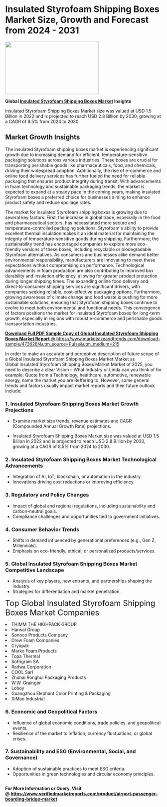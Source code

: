 <H1>Insulated Styrofoam Shipping Boxes Market Size, Growth and Forecast from 2024 - 2031</H1><img class="aligncenter size-medium wp-image-584254" src="https://thirdeyenews.in/wp-content/uploads/2024/09/Global-Market-Research-300x168.jpeg" alt="" width="300" height="168" /><p><strong>Global&nbsp;<a href="https://www.marketsizeandtrends.com/download-sample/473628/&amp;utm_source=Pulse&amp;utm_medium=215">Insulated Styrofoam Shipping Boxes Market</a> Insights</strong></p><p>Insulated Styrofoam Shipping Boxes Market size was valued at USD 1.5 Billion in 2022 and is projected to reach USD 2.8 Billion by 2030, growing at a CAGR of 8.5% from 2024 to 2030.</p><p><h2>Market Growth Insights</h2> <p>The insulated Styrofoam shipping boxes market is experiencing significant growth due to increasing demand for efficient, temperature-sensitive packaging solutions across various industries. These boxes are crucial for transporting perishable goods like pharmaceuticals, food, and chemicals, driving their widespread adoption. Additionally, the rise of e-commerce and online food delivery services has further fueled the need for reliable packaging that ensures product integrity during transit. With advancements in foam technology and sustainable packaging trends, the market is expected to expand at a steady pace in the coming years, making insulated Styrofoam boxes a preferred choice for businesses aiming to enhance product safety and reduce spoilage rates.</p> <p><a href="#"></a></p> <p>The market for insulated Styrofoam shipping boxes is growing due to several key factors. First, the increase in global trade, especially in the food and pharmaceutical sectors, has necessitated more secure and temperature-controlled packaging solutions. Styrofoam's ability to provide excellent thermal insulation makes it an ideal material for maintaining the integrity of temperature-sensitive goods during shipping. Furthermore, the sustainability trend has encouraged companies to explore more eco-friendly versions of these boxes, including recyclable or biodegradable Styrofoam alternatives. As consumers and businesses alike demand better environmental responsibility, manufacturers are innovating to meet these expectations without compromising on performance. Technological advancements in foam production are also contributing to improved box durability and insulation efficiency, allowing for greater product protection during longer shipping times. The expanding online food delivery and direct-to-consumer shipping services are significant drivers, with companies seeking reliable, cost-effective packaging options. Furthermore, growing awareness of climate change and food waste is pushing for more sustainable solutions, ensuring that Styrofoam shipping boxes continue to evolve to meet both environmental and functional needs. This convergence of factors positions the market for insulated Styrofoam boxes for long-term growth, especially in regions with robust e-commerce and perishable goods transportation industries.</p> <p><a href="#"></p><p><span class=""><strong>Download Full PDF Sample Copy of Global Insulated Styrofoam Shipping Boxes Market Report</strong> @ <a href="https://www.marketsizeandtrends.com/download-sample/473628/&amp;utm_source=Pulse&amp;utm_medium=215" target="_blank">https://www.marketsizeandtrends.com/download-sample/473628/&amp;utm_source=Pulse&amp;utm_medium=215</a></span></p><p>In order to make an accurate and perceptive description of future scope of a Global&nbsp;Insulated Styrofoam Shipping Boxes Market Market as Global&nbsp;Insulated Styrofoam Shipping Boxes Market Market of 2025, you need to describe a clear Vision &ndash; What Industry or Linda can you think of for example: Quote from a Technology, healthcare, automotive, renewable energy, name the market you are Reffering to. However, some general trends and factors usually impact market reports and their future outlook include:</p><h3>1.&nbsp;<strong>Insulated Styrofoam Shipping Boxes Market Growth Projections</strong></h3><ul><li>Examine market size trends, revenue estimates and CAGR (Compounded Annual Growth Rate) projections.</li><li><p>Insulated Styrofoam Shipping Boxes Market size was valued at USD 1.5 Billion in 2022 and is projected to reach USD 2.8 Billion by 2030, growing at a CAGR of 8.5% from 2024 to 2030.</p></li></ul><h3>2.&nbsp;<strong>Insulated Styrofoam Shipping Boxes Market Technological Advancements</strong></h3><ul><li>Integration of AI, IoT, blockchain, or automation in the industry.</li><li>Innovations driving cost reductions or improving efficiency.</li></ul><h3>3.&nbsp;<strong>Regulatory and Policy Changes</strong></h3><ul><li>Impact of global and regional regulations, including sustainability and carbon-neutral goals.</li><li>Compliance challenges and opportunities tied to government initiatives.</li></ul><h3>4.&nbsp;<strong>Consumer Behavior Trends</strong></h3><ul><li>Shifts in demand influenced by generational preferences (e.g., Gen Z, Millennials).</li><li>Emphasis on eco-friendly, ethical, or personalized products/services.</li></ul><h3>5.&nbsp;<strong>Global Insulated Styrofoam Shipping Boxes Market Competitive Landscape</strong></h3><ul><li>Analysis of key players, new entrants, and partnerships shaping the industry.</li><li>Strategies for differentiation and market penetration.</li></ul><p data-pm-slice="1 1 []"><span style="color: inherit; font-family: inherit; font-size: 25px;">Top Global Insulated Styrofoam Shipping Boxes Market Companies</span></p><div class="" data-test-id=""><p><li>THIMM THE HIGHPACK GROUP</li><li> Harwal Group</li><li> Sonoco Products Company</li><li> Drew Foam Companies</li><li> Cryopak</li><li> Marko Foam Products</li><li> Topa Thermal</li><li> Sofrigram SA</li><li> Radwa Corporation</li><li> COOL Sarl</li><li> Zhuhai Ronghui Packaging Products</li><li> W.W. Grainger</li><li> Loboy</li><li> Guangzhou Elephant Color Printing & Packaging</li><li> XiMan Industrial</li></p></div><h3>6.&nbsp;<strong>Economic and Geopolitical Factors</strong></h3><ul><li>Influence of global economic conditions, trade policies, and geopolitical events.</li><li>Resilience of the market to inflation, currency fluctuations, or global crises.</li></ul><h3>7.&nbsp;<strong>Sustainability and ESG (Environmental, Social, and Governance)</strong></h3><ul><li>Adoption of sustainable practices to meet ESG criteria.</li><li>Opportunities in green technologies and circular economy principles.</li></ul><h2><strong style="font-size: 14px;">For More Information or Query, Visit @&nbsp;</strong><a style="background-color: #ffffff; font-size: 14px;" href="https://www.marketsizeandtrends.com/report/insulated-styrofoam-shipping-boxes-market/" target="_blank">https://www.verifiedmarketreports.com/product/airport-passenger-boarding-bridge-market</a></h2>
